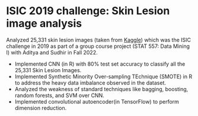 # ISIC 2019 challenge: Skin Lesion image analysis
Analyzed 25,331 skin lesion images (taken from [Kaggle](https://www.kaggle.com/datasets/salviohexia/isic-2019-skin-lesion-images-for-classification)) which was the ISIC challenge in 2019 as part of a group course project (STAT 557: Data Mining I) with Aditya and Sudhir in Fall 2022. 
 
* Implemented CNN (in R) with 80% test set accuracy to classify all the 25,331 Skin Lesion Images.
* Implemented Synthetic Minority Over-sampling TEchnique (SMOTE) in R to address the heavy data imbalance observed in the dataset.
* Analyzed the weakness of standard techniques like bagging, boosting, random forests, and SVM over CNN.
* Implemented convolutional autoencoder(in TensorFlow) to perform dimension reduction.

